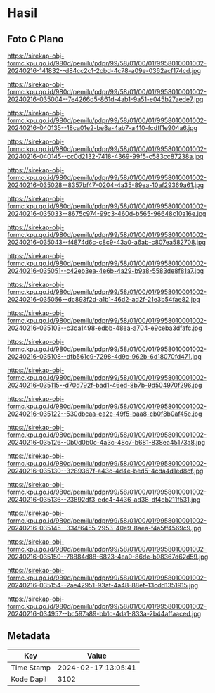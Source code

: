 # Hasil

## Foto C Plano

https://sirekap-obj-formc.kpu.go.id/980d/pemilu/pdpr/99/58/01/00/01/9958010001002-20240216-141832--d84cc2c1-2cbd-4c78-a09e-0362acf174cd.jpg

https://sirekap-obj-formc.kpu.go.id/980d/pemilu/pdpr/99/58/01/00/01/9958010001002-20240216-035004--7e4266d5-861d-4ab1-9a51-e045b27aede7.jpg

https://sirekap-obj-formc.kpu.go.id/980d/pemilu/pdpr/99/58/01/00/01/9958010001002-20240216-040135--18ca01e2-be8a-4ab7-a410-fcdff1e904a6.jpg

https://sirekap-obj-formc.kpu.go.id/980d/pemilu/pdpr/99/58/01/00/01/9958010001002-20240216-040145--cc0d2132-7418-4369-99f5-c583cc87238a.jpg

https://sirekap-obj-formc.kpu.go.id/980d/pemilu/pdpr/99/58/01/00/01/9958010001002-20240216-035028--8357bf47-0204-4a35-89ea-10af29369a61.jpg

https://sirekap-obj-formc.kpu.go.id/980d/pemilu/pdpr/99/58/01/00/01/9958010001002-20240216-035033--8675c974-99c3-460d-b565-96648c10a16e.jpg

https://sirekap-obj-formc.kpu.go.id/980d/pemilu/pdpr/99/58/01/00/01/9958010001002-20240216-035043--f4874d6c-c8c9-43a0-a6ab-c807ea582708.jpg

https://sirekap-obj-formc.kpu.go.id/980d/pemilu/pdpr/99/58/01/00/01/9958010001002-20240216-035051--c42eb3ea-4e6b-4a29-b9a8-5583de8f81a7.jpg

https://sirekap-obj-formc.kpu.go.id/980d/pemilu/pdpr/99/58/01/00/01/9958010001002-20240216-035056--dc893f2d-a1b1-46d2-ad2f-21e3b54fae82.jpg

https://sirekap-obj-formc.kpu.go.id/980d/pemilu/pdpr/99/58/01/00/01/9958010001002-20240216-035103--c3da1498-edbb-48ea-a704-e9ceba3dfafc.jpg

https://sirekap-obj-formc.kpu.go.id/980d/pemilu/pdpr/99/58/01/00/01/9958010001002-20240216-035108--dfb561c9-7298-4d9c-962b-6d18070fd471.jpg

https://sirekap-obj-formc.kpu.go.id/980d/pemilu/pdpr/99/58/01/00/01/9958010001002-20240216-035115--d70d792f-bad1-46ed-8b7b-9d504970f296.jpg

https://sirekap-obj-formc.kpu.go.id/980d/pemilu/pdpr/99/58/01/00/01/9958010001002-20240216-035122--530dbcaa-ea2e-49f5-baa8-cb0f8b0af45e.jpg

https://sirekap-obj-formc.kpu.go.id/980d/pemilu/pdpr/99/58/01/00/01/9958010001002-20240216-035126--0b0d0b0c-4a3c-48c7-b681-838ea45173a8.jpg

https://sirekap-obj-formc.kpu.go.id/980d/pemilu/pdpr/99/58/01/00/01/9958010001002-20240216-035130--3289367f-a43c-4d4e-bed5-4cda4d1ed8cf.jpg

https://sirekap-obj-formc.kpu.go.id/980d/pemilu/pdpr/99/58/01/00/01/9958010001002-20240216-035136--23892df3-edc4-4436-ad38-df4eb211f531.jpg

https://sirekap-obj-formc.kpu.go.id/980d/pemilu/pdpr/99/58/01/00/01/9958010001002-20240216-035145--334f6455-2953-40e9-8aea-f4a5ff4569c9.jpg

https://sirekap-obj-formc.kpu.go.id/980d/pemilu/pdpr/99/58/01/00/01/9958010001002-20240216-035150--78884d88-6823-4ea9-86de-b98367d62d59.jpg

https://sirekap-obj-formc.kpu.go.id/980d/pemilu/pdpr/99/58/01/00/01/9958010001002-20240216-035154--2ae42951-93af-4a48-88ef-13cdd1351915.jpg

https://sirekap-obj-formc.kpu.go.id/980d/pemilu/pdpr/99/58/01/00/01/9958010001002-20240216-034957--bc597a89-bb1c-4da1-833a-2b44affaaced.jpg


## Metadata

| Key        | Value               |
| ---------- | ------------------- |
| Time Stamp | 2024-02-17 13:05:41 |
| Kode Dapil | 3102                |




